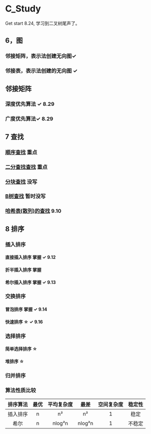 <!--
 * @Author: zhangkangbin 
 * @Date: 2022-08-18 18:31:13
 * @LastEditors: zhangkangbin
 * @LastEditTime: 2022-09-16 23:50:21
 * @FilePath: \C_Study\README.md
-->
# C_Study
Get start
8.24, 学习到二叉树尾声了。 


## 6，图
### 邻接矩阵，表示法创建无向图✓
### 邻接表，表示法创建的无向图 ✓

## 邻接矩阵
### 深度优先算法 ✓ 8.29
### 广度优先算法✓  8.29


## 7 查找

###   [顺序查找](chapter5_search/SequentialSearch.cpp) 重点
###   [二分查找查找](chapter5_search/BinarySearch.cpp)  重点
###   [分块查找]() 没写
###   [B树查找]() 暂时没写
###   [哈希表(散列)的查找](chapter5_search/HashSearch.cpp) 9.10

## 8 排序

###   插入排序

#### 直接插入排序 掌握 ✓ 9.12
#### 折半插入排序 掌握 
#### 希尔插入排序 掌握 ✓ 9.13

###   交换排序

#### 冒泡排序 掌握 ✓ 9.14
#### 快速排序 ☆  ✓ 9.16


###   选择排序
#### 简单选择排序 ☆
#### 堆排序 ☆


###   归并排序



###   算法性质比较


| 排序算法 | 最优 | 平均复杂度 |  最差  | 空间复杂度 | 稳定性 |
|:--------:|:----:|:----------:|:------:|:----------:|:------:|
| 插入排序 |  n   |     n²     |   n²   |     1      |  稳定  |
|   希尔   |  n   |   nlog²n   | nlog²n |     1      | 不稳定 |


 
